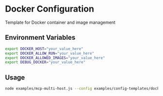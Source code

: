 # Docker Configuration

Template for Docker container and image management

## Environment Variables

```bash
export DOCKER_HOST="your_value_here"
export DOCKER_ALLOW_RUN="your_value_here"
export DOCKER_ALLOWED_IMAGES="your_value_here"
export DEBUG_DOCKER="your_value_here"
```

## Usage

```bash
node examples/mcp-multi-host.js --config examples/config-templates/docker-service.json
```
